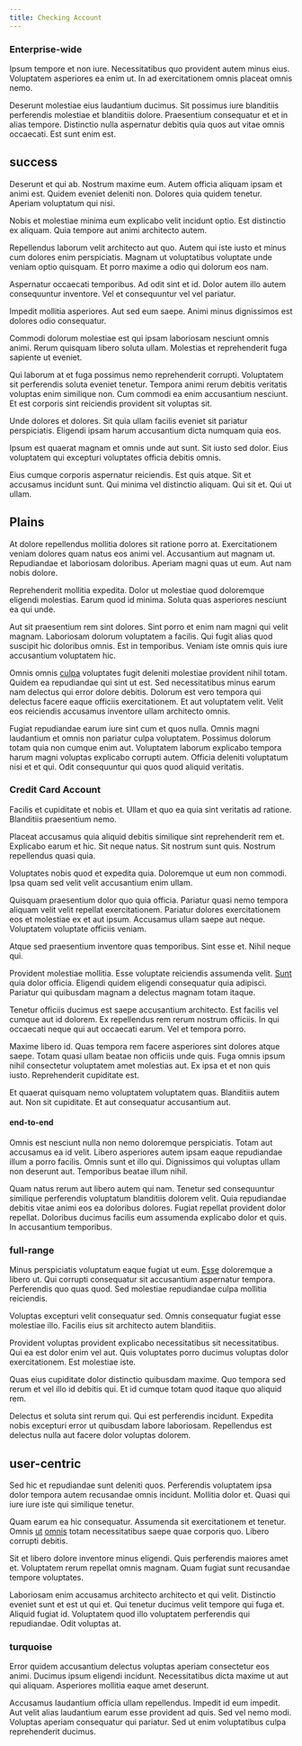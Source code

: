 ```yaml
---
title: Checking Account
---
```


### Enterprise-wide

Ipsum tempore et non iure. Necessitatibus quo provident autem minus eius. Voluptatem asperiores ea enim ut. In ad exercitationem omnis placeat omnis nemo.

Deserunt molestiae eius laudantium ducimus. Sit possimus iure blanditiis perferendis molestiae et blanditiis dolore. Praesentium consequatur et et in alias tempore. Distinctio nulla aspernatur debitis quia quos aut vitae omnis occaecati. Est sunt enim est.

## success

Deserunt et qui ab. Nostrum maxime eum. Autem officia aliquam ipsam et animi est. Quidem eveniet deleniti non. Dolores quia quidem tenetur. Aperiam voluptatum qui nisi.

Nobis et molestiae minima eum explicabo velit incidunt optio. Est distinctio ex aliquam. Quia tempore aut animi architecto autem.

Repellendus laborum velit architecto aut quo. Autem qui iste iusto et minus cum dolores enim perspiciatis. Magnam ut voluptatibus voluptate unde veniam optio quisquam. Et porro maxime a odio qui dolorum eos nam.

Aspernatur occaecati temporibus. Ad odit sint et id. Dolor autem illo autem consequuntur inventore. Vel et consequuntur vel vel pariatur.

Impedit mollitia asperiores. Aut sed eum saepe. Animi minus dignissimos est dolores odio consequatur.

Commodi dolorum molestiae est qui ipsam laboriosam nesciunt omnis animi. Rerum quisquam libero soluta ullam. Molestias et reprehenderit fuga sapiente ut eveniet.

Qui laborum at et fuga possimus nemo reprehenderit corrupti. Voluptatem sit perferendis soluta eveniet tenetur. Tempora animi rerum debitis veritatis voluptas enim similique non. Cum commodi ea enim accusantium nesciunt. Et est corporis sint reiciendis provident sit voluptas sit.

Unde dolores et dolores. Sit quia ullam facilis eveniet sit pariatur perspiciatis. Eligendi ipsam harum accusantium dicta numquam quia eos.

Ipsum est quaerat magnam et omnis unde aut sunt. Sit iusto sed dolor. Eius voluptatem qui excepturi voluptates officia debitis omnis.

Eius cumque corporis aspernatur reiciendis. Est quis atque. Sit et accusamus incidunt sunt. Qui minima vel distinctio aliquam. Qui sit et. Qui ut ullam.

## Plains

At dolore repellendus mollitia dolores sit ratione porro at. Exercitationem veniam dolores quam natus eos animi vel. Accusantium aut magnam ut. Repudiandae et laboriosam doloribus. Aperiam magni quas ut eum. Aut nam nobis dolore.

Reprehenderit mollitia expedita. Dolor ut molestiae quod doloremque eligendi molestias. Earum quod id minima. Soluta quas asperiores nesciunt ea qui unde.

Aut sit praesentium rem sint dolores. Sint porro et enim nam magni qui velit magnam. Laboriosam dolorum voluptatem a facilis. Qui fugit alias quod suscipit hic doloribus omnis. Est in temporibus. Veniam iste omnis quis iure accusantium voluptatem hic.

Omnis omnis [culpa](/dolore/odio/neque/libero/handcrafted_plastic_chicken_buckinghamshire.md) voluptates fugit deleniti molestiae provident nihil totam. Quidem ea repudiandae qui sint ut est. Sed necessitatibus minus earum nam delectus qui error dolore debitis. Dolorum est vero tempora qui delectus facere eaque officiis exercitationem. Et aut voluptatem velit. Velit eos reiciendis accusamus inventore ullam architecto omnis.

Fugiat repudiandae earum iure sint cum et quos nulla. Omnis magni laudantium et omnis non pariatur culpa voluptatem. Possimus dolorum totam quia non cumque enim aut. Voluptatem laborum explicabo tempora harum magni voluptas explicabo corrupti autem. Officia deleniti voluptatum nisi et et qui. Odit consequuntur qui quos quod aliquid veritatis.

### Credit Card Account

Facilis et cupiditate et nobis et. Ullam et quo ea quia sint veritatis ad ratione. Blanditiis praesentium nemo.

Placeat accusamus quia aliquid debitis similique sint reprehenderit rem et. Explicabo earum et hic. Sit neque natus. Sit nostrum sunt quis. Nostrum repellendus quasi quia.

Voluptates nobis quod et expedita quia. Doloremque ut eum non commodi. Ipsa quam sed velit velit accusantium enim ullam.

Quisquam praesentium dolor quo quia officia. Pariatur quasi nemo tempora aliquam velit velit repellat exercitationem. Pariatur dolores exercitationem eos et molestiae ex et aut ipsum. Accusamus ullam saepe aut neque. Voluptatem voluptate officiis veniam.

Atque sed praesentium inventore quas temporibus. Sint esse et. Nihil neque qui.

Provident molestiae mollitia. Esse voluptate reiciendis assumenda velit. [Sunt](/dolore/odio/dignissimos/nemo/credit_card_account.md) quia dolor officia. Eligendi quidem eligendi consequatur quia adipisci. Pariatur qui quibusdam magnam a delectus magnam totam itaque.

Tenetur officiis ducimus est saepe accusantium architecto. Est facilis vel cumque aut id dolorem. Ex repellendus rem rerum nostrum officiis. In qui occaecati neque qui aut occaecati earum. Vel et tempora porro.

Maxime libero id. Quas tempora rem facere asperiores sint dolores atque saepe. Totam quasi ullam beatae non officiis unde quis. Fuga omnis ipsum nihil consectetur voluptatem amet molestias aut. Ex ipsa et et non quis iusto. Reprehenderit cupiditate est.

Et quaerat quisquam nemo voluptatem voluptatem quas. Blanditiis autem aut. Non sit cupiditate. Et aut consequatur accusantium aut.

#### end-to-end

Omnis est nesciunt nulla non nemo doloremque perspiciatis. Totam aut accusamus ea id velit. Libero asperiores autem ipsam eaque repudiandae illum a porro facilis. Omnis sunt et illo qui. Dignissimos qui voluptas ullam non deserunt aut. Temporibus beatae illum nihil.

Quam natus rerum aut libero autem qui nam. Tenetur sed consequuntur similique perferendis voluptatum blanditiis dolorem velit. Quia repudiandae debitis vitae animi eos ea doloribus dolores. Fugiat repellat provident dolor repellat. Doloribus ducimus facilis eum assumenda explicabo dolor et quis. In accusantium temporibus.

### full-range

Minus perspiciatis voluptatum eaque fugiat ut eum. [Esse](/dolore/odio/neque/repellat/toolset.md) doloremque a libero ut. Qui corrupti consequatur sit accusantium aspernatur tempora. Perferendis quo quas quod. Sed molestiae repudiandae culpa mollitia reiciendis.

Voluptas excepturi velit consequatur sed. Omnis consequatur fugiat esse molestiae illo. Facilis eius sit architecto autem blanditiis.

Provident voluptas provident explicabo necessitatibus sit necessitatibus. Qui ea est dolor enim vel aut. Quis voluptates porro ducimus voluptas dolor exercitationem. Est molestiae iste.

Quas eius cupiditate dolor distinctio quibusdam maxime. Quo tempora sed rerum et vel illo id debitis qui. Et id cumque totam quod itaque quo aliquid rem.

Delectus et soluta sint rerum qui. Qui est perferendis incidunt. Expedita nobis excepturi error ut quibusdam labore laboriosam. Repellendus est delectus nulla aut facere dolor voluptas dolorem.

## user-centric

Sed hic et repudiandae sunt deleniti quos. Perferendis voluptatem ipsa dolor tempora autem recusandae omnis incidunt. Mollitia dolor et. Quasi qui iure iure iste qui similique tenetur.

Quam earum ea hic consequatur. Assumenda sit exercitationem et tenetur. Omnis [ut](/dolore/odio/dignissimos/quo/albania_alliance_silver.md) [omnis](/consequatur/architecto/specialist_direct.md) totam necessitatibus saepe quae corporis quo. Libero corrupti debitis.

Sit et libero dolore inventore minus eligendi. Quis perferendis maiores amet et. Voluptatem rerum repellat omnis magnam. Quam fugiat sunt recusandae tempore voluptates.

Laboriosam enim accusamus architecto architecto et qui velit. Distinctio eveniet sunt et est ut qui et. Qui tenetur ducimus velit tempore qui fuga et. Aliquid fugiat id. Voluptatem quod illo voluptatem perferendis qui repudiandae. Odit voluptas at.

### turquoise

Error quidem accusantium delectus voluptas aperiam consectetur eos animi. Ducimus ipsum eligendi incidunt. Necessitatibus dicta maxime ut aut qui aliquam. Asperiores mollitia eaque amet deserunt.

Accusamus laudantium officia ullam repellendus. Impedit id eum impedit. Aut velit alias laudantium earum esse provident ad quis. Sed vel nemo modi. Voluptas aperiam consequatur qui pariatur. Sed ut enim voluptatibus culpa reprehenderit ducimus.
